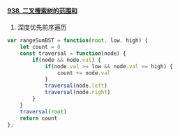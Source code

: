 #### [938. 二叉搜索树的范围和](https://leetcode-cn.com/problems/range-sum-of-bst/)

1. 深度优先前序遍历

```js
var rangeSumBST = function(root, low, high) {
    let count = 0
    const traversal = function(node) {
        if(node && node.val) {
            if(node.val >= low && node.val <= high) {
                count += node.val
            }
            traversal(node.left)
            traversal(node.right)
        }
    }
    traversal(root)
    return count
};
```

